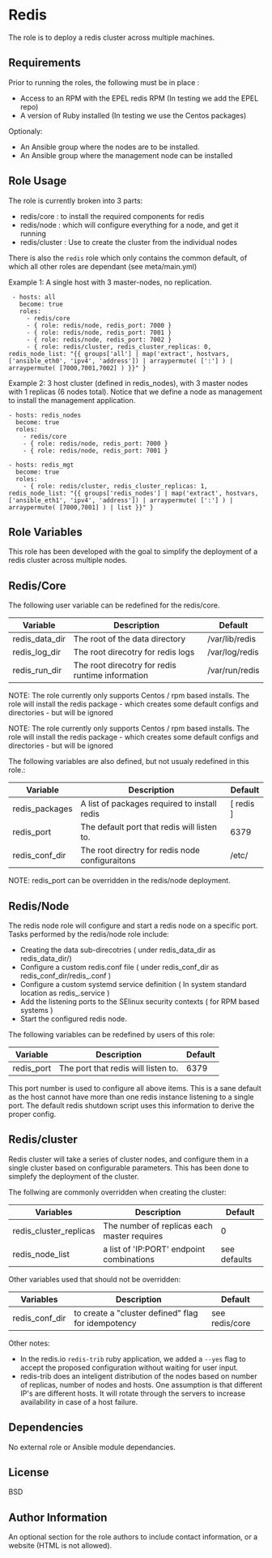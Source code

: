 Redis
=========

The role is to deploy a redis cluster across multiple machines.

Requirements
------------

Prior to running the roles, the following must be in place :

- Access to an RPM with the EPEL redis RPM (In testing we add the EPEL repo)
- A version of Ruby installed (In testing we use the Centos packages)

Optionaly:
- An Ansible group where the nodes are to be installed.
- An Ansible group where the management node can be installed

Role Usage
----------

The role is currently broken into 3 parts:
 - redis/core : to install the required components for redis
 - redis/node : which will configure everything for a node, and get it running
 - redis/cluster : Use to create the cluster from the individual nodes

 There is also the ```redis``` role which only contains the common default, of which
 all other roles are dependant (see meta/main.yml)

Example 1: A single host with 3 master-nodes, no replication.

```
 - hosts: all
   become: true
   roles:
     - redis/core
     - { role: redis/node, redis_port: 7000 }
     - { role: redis/node, redis_port: 7001 }
     - { role: redis/node, redis_port: 7002 }
     - { role: redis/cluster, redis_cluster_replicas: 0, redis_node_list: "{{ groups['all'] | map('extract', hostvars, ['ansible_eth0', 'ipv4', 'address']) | arraypermute( [':'] ) | arraypermute( [7000,7001,7002] ) }}" }
```

Example 2: 3 host cluster (defined in redis_nodes), with 3 master nodes with 1 replicas (6 nodes total). Notice that we define a node as management to install the management application.

```
- hosts: redis_nodes
  become: true
  roles:
    - redis/core
    - { role: redis/node, redis_port: 7000 }
    - { role: redis/node, redis_port: 7001 }

- hosts: redis_mgt
  become: true
  roles:
    - { role: redis/cluster, redis_cluster_replicas: 1, redis_node_list: "{{ groups['redis_nodes'] | map('extract', hostvars, ['ansible_eth1', 'ipv4', 'address']) | arraypermute( [':'] ) | arraypermute( [7000,7001] ) | list }}" }

```

Role Variables
--------------
This role has been developed with the goal to simplify the deployment of a redis cluster
across multiple nodes.

## Redis/Core

The following user variable can be redefined for the redis/core.

| Variable | Description | Default |
|----------|-------------|---------|
| redis_data_dir | The root of the data directory | /var/lib/redis |
| redis_log_dir | The root direcotry for redis logs | /var/log/redis |
| redis_run_dir | The root direcotry for redis runtime information | /var/run/redis |

NOTE: The role currently only supports Centos / rpm based installs. The role will install the redis package - which creates some default configs and
 directories - but will be ignored


NOTE: The role currently only supports Centos / rpm based installs. The role will install the redis package - which creates some default configs and
 directories - but will be ignored

The following variables are also defined, but not usualy  redefined in this role.:

| Variable | Description | Default |
|----------|-------------|---------|
| redis_packages | A list of packages required to install redis | [ redis ] |
| redis_port |  The default port that redis will listen to. | 6379 |
| redis_conf_dir | The root directry for redis node configuraitons | /etc/ |


NOTE: redis_port can be overridden in the redis/node deployment.
## Redis/Node

The redis node role will configure and start a redis node on a specific port. Tasks
performed by the redis/node role include:

- Creating the data sub-direcotries ( under redis_data_dir as redis_data_dir/<port>)
- Configure a custom redis.conf file ( under redis_conf_dir as redis_conf_dir/redis_<port>.conf )
- Configure a custom systemd service definition ( In system standard location as redis_<port>.service )
- Add the listening ports to the SElinux security contexts ( for RPM based systems )
- Start the configured redis node.

The following variables can be redefined by users of this role:

| Variable | Description | Default |
|----------|-------------|---------|
| redis_port | The port that redis will listen to. | 6379 |

This port number is used to configure all above items. This is a sane default
as the host cannot have more than one redis instance listening to a single port.
The default redis shutdown script uses this information to derive the proper config.

## Redis/cluster

Redis cluster will take a series of cluster nodes, and configure them in a single
cluster based on configurable parameters. This has been done to simplefy the
deployment of the cluster.

The follwing are commonly overridden when creating the cluster:

| Variables | Description | Default |
|-----------|-------------|---------|
| redis_cluster_replicas | The number of replicas each master requires | 0 |
| redis_node_list | a list of 'IP:PORT' endpoint combinations | see defaults |


Other variables used that should not be overridden:

| Variables | Description | Default |
|-----------|-------------|---------|
| redis_conf_dir | to create a "cluster defined" flag for idempotency | see redis/core |

Other notes:
- In the redis.io ```redis-trib``` ruby application, we added a ```--yes``` flag to accept the
proposed configuration without waiting for user input.
- redis-trib does an inteligent distribution of the nodes based on number of
replicas, number of nodes and hosts. One assumption is that different IP's are
different hosts. It will rotate through the servers to increase availability in
case of a host failure.

Dependencies
------------

No external role or Ansible module dependancies.

License
-------

BSD

Author Information
------------------

An optional section for the role authors to include contact information, or a website (HTML is not allowed).
